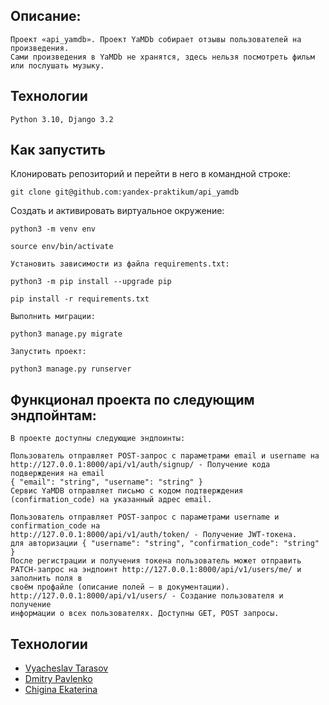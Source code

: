 ## Описание:
```
Проект «api_yamdb». Проект YaMDb собирает отзывы пользователей на произведения. 
Сами произведения в YaMDb не хранятся, здесь нельзя посмотреть фильм или послушать музыку.
```
## Технологии
```
Python 3.10, Django 3.2
```
## Как запустить
Клонировать репозиторий и перейти в него в командной строке:
```
git clone git@github.com:yandex-praktikum/api_yamdb
```
Cоздать и активировать виртуальное окружение:
```
python3 -m venv env
```
```
source env/bin/activate
```
```
Установить зависимости из файла requirements.txt:
```
```
python3 -m pip install --upgrade pip
```
```
pip install -r requirements.txt
```
```
Выполнить миграции:
```
```
python3 manage.py migrate
```
```
Запустить проект:
```
```
python3 manage.py runserver
```
## Функционал проекта по следующим эндпойнтам:
```
В проекте доступны следующие эндпоинты:

Пользователь отправляет POST-запрос с параметрами email и username на
http://127.0.0.1:8000/api/v1/auth/signup/ - Получение кода подверждения на email
{ "email": "string", "username": "string" }
Сервис YaMDB отправляет письмо с кодом подтверждения 
(confirmation_code) на указанный адрес email.

Пользователь отправляет POST-запрос с параметрами username и confirmation_code на
http://127.0.0.1:8000/api/v1/auth/token/ - Получение JWT-токена. 
для авторизации { "username": "string", "confirmation_code": "string" }
После регистрации и получения токена пользователь может отправить 
PATCH-запрос на эндпоинт http://127.0.0.1:8000/api/v1/users/me/ и заполнить поля в 
своём профайле (описание полей — в документации).
http://127.0.0.1:8000/api/v1/users/ - Создание пользователя и получение 
информации о всех пользователях. Доступны GET, POST запросы.
```
## Технологии

- [Vyacheslav Tarasov](https://github.com/vyacheslavtarasov)
- [Dmitry Pavlenko](https://github.com/DPavlen)
- [Chigina Ekaterina](https://github.com/ekaterinachigina)
